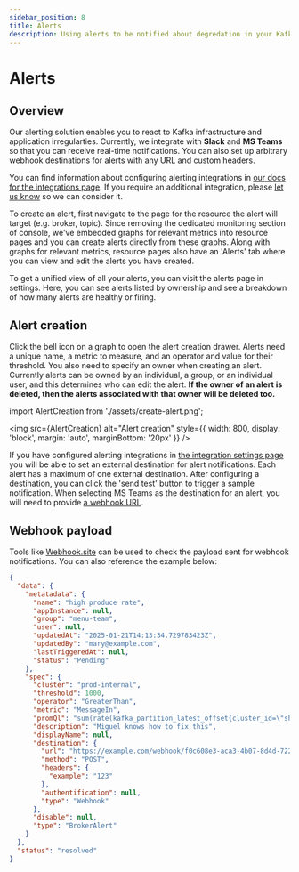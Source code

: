 ```yaml
---
sidebar_position: 8
title: Alerts
description: Using alerts to be notified about degredation in your Kafka resources
---
```


# Alerts

## Overview

Our alerting solution enables you to react to Kafka infrastructure and application irregularties.
Currently, we integrate with **Slack** and **MS Teams** so that you can receive real-time notifications.
You can also set up arbitrary webhook destinations for alerts with any URL and custom headers.

You can find information about configuring alerting integrations in [our docs for the integrations page](/platform/navigation/settings/integrations).
If you require an additional integration, please [let us know](https://conduktor.io/roadmap) so we can consider it.

To create an alert, first navigate to the page for the resource the alert will target (e.g. broker, topic).
Since removing the dedicated monitoring section of console, we've embedded graphs for relevant metrics into resource pages and you can create alerts directly from these graphs.
Along with graphs for relevant metrics, resource pages also have an 'Alerts' tab where you can view and edit the alerts you have created.

To get a unified view of all your alerts, you can visit the alerts page in settings.
Here, you can see alerts listed by ownership and see a breakdown of how many alerts are healthy or firing.

## Alert creation

Click the bell icon on a graph to open the alert creation drawer. Alerts need a unique name, a metric to measure, and an operator and value for their threshold.
You also need to specify an owner when creating an alert.
Currently alerts can be owned by an individual, a group, or an individual user, and this determines who can edit the alert.
**If the owner of an alert is deleted, then the alerts associated with that owner will be deleted too.**

import AlertCreation from './assets/create-alert.png';

<img src={AlertCreation} alt="Alert creation" style={{ width: 800, display: 'block', margin: 'auto', marginBottom: '20px' }} />

If you have configured alerting integrations in [the integration settings page](/platform/navigation/settings/integrations) you will be able to set an external destination for alert notifications.
Each alert has a maximum of one external destination.
After configuring a destination, you can click the 'send test' button to trigger a sample notification.
When selecting MS Teams as the destination for an alert, you will need to provide [a webhook URL](https://docs.conduktor.io/platform/navigation/settings/integrations/#microsoft-workflows).

## Webhook payload

Tools like [Webhook.site](https://webhook.site) can be used to check the payload sent for webhook notifications.
You can also reference the example below:

```json
{
  "data": {
    "metatadata": {
      "name": "high produce rate",
      "appInstance": null,
      "group": "menu-team",
      "user": null,
      "updatedAt": "2025-01-21T14:13:34.729783423Z",
      "updatedBy": "mary@example.com",
      "lastTriggeredAt": null,
      "status": "Pending"
    },
    "spec": {
      "cluster": "prod-internal",
      "threshold": 1000,
      "operator": "GreaterThan",
      "metric": "MessageIn",
      "promQl": "sum(rate(kafka_partition_latest_offset{cluster_id=\"shadow-julien\"}[1m])) > 1000",
      "description": "Miguel knows how to fix this",
      "displayName": null,
      "destination": {
        "url": "https://example.com/webhook/f0c608e3-aca3-4b07-8d4d-7226f629ade9",
        "method": "POST",
        "headers": {
          "example": "123"
        },
        "authentification": null,
        "type": "Webhook"
      },
      "disable": null,
      "type": "BrokerAlert"
    }
  },
  "status": "resolved"
}
```
